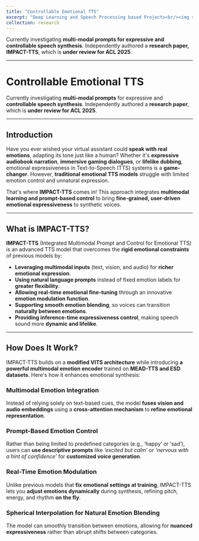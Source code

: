 ```yaml
---
title: "Controllable Emotional TTS"
excerpt: "Deep Learning and Speech Processing based Projects<br/><img src='/images/emotion_module.png'>"
collection: research
---
```


<!-- ## Research in Controllable Emotional TTS -->
  Currently investigating **multi-modal prompts for expressive and controllable speech synthesis**. Independently authored a **research paper, IMPACT-TTS**, which is **under review for ACL 2025**.

  ---
# Controllable Emotional TTS

Currently investigating **multi-modal prompts** for expressive and **controllable speech synthesis**. Independently authored a **research paper**, which is **under review for ACL 2025**.

---

<!-- # IMPACT-TTS: Revolutionizing Emotional Speech Synthesis with Multimodal Control -->
<!-- # IMPACT-TTS: Integrated Multimodal Prompt and Control for Emotional TTS -->

## Introduction

Have you ever wished your virtual assistant could **speak with real emotions**, adapting its tone just like a human? Whether it's **expressive audiobook narration**, **immersive gaming dialogues**, or **lifelike dubbing**, emotional expressiveness in Text-to-Speech (TTS) systems is a **game-changer**. However, **traditional emotional TTS models** struggle with limited emotion control and unnatural expression.

That's where **IMPACT-TTS** comes in! This approach integrates **multimodal learning and prompt-based control** to bring **fine-grained, user-driven emotional expressiveness** to synthetic voices. 
<!-- Let’s dive into how this innovation is reshaping the future of TTS! -->

---

## What is IMPACT-TTS?

**IMPACT-TTS** (Integrated Multimodal Prompt and Control for Emotional TTS) is an advanced TTS model that overcomes the **rigid emotional constraints** of previous models by:

- **Leveraging multimodal inputs** (text, vision, and audio) for **richer emotional expression**.
- **Using natural language prompts** instead of fixed emotion labels for **greater flexibility**.
- **Allowing real-time emotional fine-tuning** through an innovative **emotion modulation function**.
- **Supporting smooth emotion blending**, so voices can transition **naturally between emotions**.
- **Providing inference-time expressiveness control**, making speech sound more **dynamic and lifelike**.

---

## How Does It Work?

IMPACT-TTS builds on a **modified VITS architecture** while introducing **a powerful multimodal emotion encoder** trained on **MEAD-TTS and ESD datasets**. Here's how it enhances emotional synthesis:

### Multimodal Emotion Integration
Instead of relying solely on text-based cues, the model **fuses vision and audio embeddings** using a **cross-attention mechanism** to **refine emotional representation**.

### Prompt-Based Emotion Control
Rather than being limited to predefined categories (e.g., ‘happy’ or ‘sad’), users can **use descriptive prompts** like *‘excited but calm’* or *‘nervous with a hint of confidence’* for **customized voice generation**.

### Real-Time Emotion Modulation
Unlike previous models that **fix emotional settings at training**, IMPACT-TTS lets you **adjust emotions dynamically** during synthesis, refining pitch, energy, and rhythm **on the fly**.

### Spherical Interpolation for Natural Emotion Blending
The model can smoothly transition between emotions, allowing for **nuanced expressiveness** rather than abrupt shifts between categories.

<!-- ---

## How Does It Perform? 🔥

We evaluated **IMPACT-TTS** using **both objective metrics and human listening tests**, and here’s what we found:

- **Higher MOS (Mean Opinion Score)** compared to MM-TTS and PromptTTS models.
- **Improved WavLM expressiveness scores**, leading to more **natural and engaging speech**.
- **More accurate emotion classification**, reducing ambiguity in synthesized emotional tones.
- **Superior adaptability** for unseen emotional expressions, thanks to its **prompt-based framework**.

👂 **Want to hear the difference?** (If possible, insert demo audio clips here!)

---

## What’s Next? 🚀

While IMPACT-TTS is a **huge leap forward**, there are **a few challenges** we aim to tackle:

### ⚠️ Limited Facial Expression Datasets
Some emotions, like *‘sorrowful eyes’*, may be misinterpreted due to overlapping features. We plan to **expand vision datasets** and refine emotion classification.

### ⚠️ Computational Efficiency
Large-scale multimodal models require **heavy processing power**. Future work includes **exploring lightweight alternatives** like **quantization and pruning**.

### ⚠️ Ethical Considerations
As TTS becomes more lifelike, **misuse risks increase**. We plan to integrate **audio watermarking and authenticity verification** to prevent unethical applications.

---

## Final Thoughts

IMPACT-TTS is **not just another TTS model**—it's a step toward making synthetic voices **truly expressive, adaptable, and human-like**. Whether you're a **researcher, developer, or enthusiast**, this work opens exciting new possibilities in **emotional AI voice synthesis**.

💬 **What do you think about emotion-driven TTS?** Drop a comment below and let's discuss the future of expressive speech synthesis! -->

<!-- 🔗 **Check out our research and code:** [Your Website Link] -->

